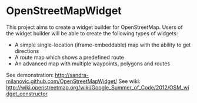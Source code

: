 OpenStreetMapWidget
===============

This project aims to create a widget builder for OpenStreetMap. Users of the widget builder will be able to create the following types of widgets:

 * A simple single-location (iframe-embeddable) map with the ability to get directions
 * A route map which shows a predefined route
 * An advanced map with multiple waypoints, polygons and routes

See demonstration: http://sandra-milanovic.github.com/OpenStreetMapWidget/
See wiki: http://wiki.openstreetmap.org/wiki/Google_Summer_of_Code/2012/OSM_widget_constructor
